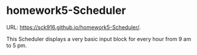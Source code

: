 # homework5-Scheduler

URL: https://sck916.github.io/homework5-Scheduler/.

This Scheduler displays a very basic input block for every hour from 9 am to 5 pm. 
